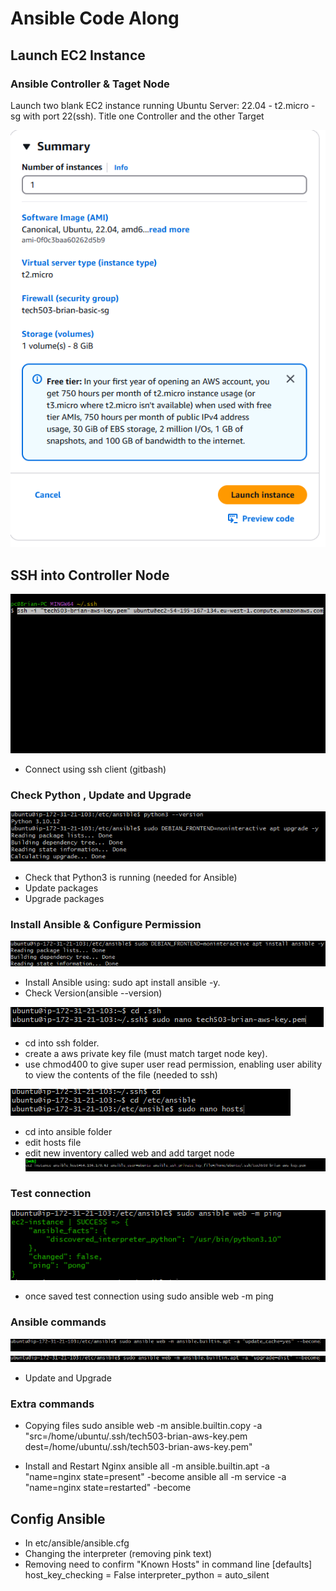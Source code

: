 # Ansible Code Along
## Launch EC2 Instance
### Ansible Controller & Taget Node
Launch two blank EC2 instance running Ubuntu Server: 22.04 - t2.micro - sg with port 22(ssh). Title one Controller and the other Target

![EC2](./Images/launchcon.png)

## SSH into Controller Node
![SSH](./Images/loginssh.png)
- Connect using ssh client (gitbash)

### Check Python , Update and Upgrade
![Python Update](./Images/pythonupdate.png)

- Check that Python3 is running (needed for Ansible)
- Update packages
- Upgrade packages
  
### Install Ansible & Configure Permission
![Ansi](./Images/installansi.png)

  - Install Ansible using: sudo apt install ansible -y.
  - Check Version(ansible --version)
  
![Perm](./Images/perm.png)

- cd into ssh folder.
- create a aws private key file (must match target node key).
- use chmod400 to give super user read permission, enabling user ability to view the contents of the file (needed to ssh)
  
![Perm](./Images/ansihosts.png)

- cd into ansible folder
- edit hosts file
- edit new inventory called web and add target node
![Perm](./Images/web.png)

### Test connection
![Ping](./Images/ping.png)

- once saved test connection using sudo ansible web -m ping

### Ansible commands
![Update](./Images/update.png)
![Upgrade](./Images/upgrade.png)

- Update and Upgrade

### Extra commands
- Copying files
sudo ansible web -m ansible.builtin.copy -a "src=/home/ubuntu/.ssh/tech503-brian-aws-key.pem dest=/home/ubuntu/.ssh/tech503-brian-aws-key.pem"

- Install and Restart Nginx
ansible all -m ansible.builtin.apt -a "name=nginx state=present" -become
ansible all -m service -a "name=nginx state=restarted" -become

## Config Ansible
- In etc/ansible/ansible.cfg
- Changing the interpreter (removing pink text)
- Removing need to confirm "Known Hosts" in command line
[defaults]
host_key_checking = False
interpreter_python = auto_silent